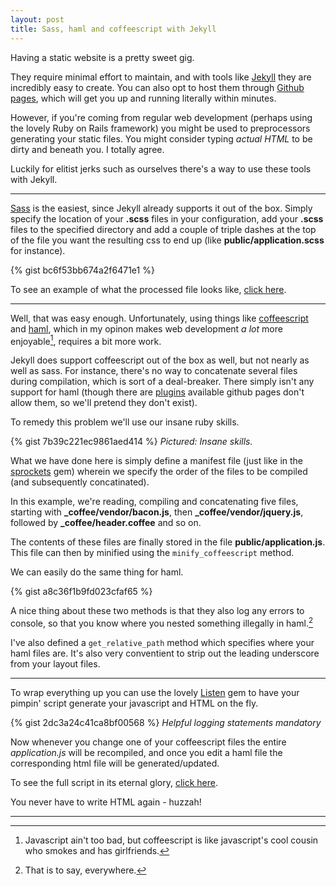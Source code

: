 ```yaml
---
layout: post
title: Sass, haml and coffeescript with Jekyll
---
```


Having a static website is a pretty sweet gig.

They require minimal effort to maintain, and with tools like [Jekyll](http://jekyllrb.com) they are incredibly easy to create. You can also opt to host them through [Github pages](https://pages.github.com), which will get you up and running literally within minutes.

However, if you're coming from regular web development (perhaps using the lovely Ruby on Rails framework) you might be used to preprocessors generating your static files. You might consider typing *actual HTML* to be dirty and beneath you. I totally agree.

Luckily for elitist jerks such as ourselves there's a way to use these tools with Jekyll. 

---

[Sass](https://sass-lang.org) is the easiest, since Jekyll already supports it out of the box. Simply specify the location of your **.scss** files in your configuration, add your **.scss** files to the specified directory and add a couple of triple dashes at the top of the file you want the resulting css to end up (like **public/application.scss** for instance).

{% gist bc6f53bb674a2f6471e1 %}

To see an example of what the processed file looks like, [click here](/public/application.css).

---

Well, that was easy enough. Unfortunately, using things like [coffeescript](http://coffeescript.org) and [haml](http://haml.info), which in my opinon makes web development *a lot* more enjoyable[^1], requires a bit more work.

Jekyll does support coffeescript out of the box as well, but not nearly as well as sass. For instance, there's no way to concatenate several files during compilation, which is sort of a deal-breaker. There simply isn't any support for haml (though there are [plugins](https://github.com/samvincent/jekyll-haml) available github pages don't allow them, so we'll pretend they don't exist).

To remedy this problem we'll use our insane ruby skills.

{% gist 7b39c221ec9861aed414 %}
*Pictured: Insane skills.*

What we have done here is simply define a manifest file (just like in the [sprockets](https://github.com/sstephenson/sprockets) gem) wherein we specify the order of the files to be compiled (and subsequently concatinated).

In this example, we're reading, compiling and concatenating five files, starting with **_coffee/vendor/bacon.js**, then **_coffee/vendor/jquery.js**, followed by **_coffee/header.coffee** and so on.

The contents of these files are finally stored in the file **public/application.js**. This file can then by minified using the `minify_coffeescript` method.

We can easily do the same thing for haml.

{% gist a8c36f1b9fd023cfaf65 %}

A nice thing about these two methods is that they also log any errors to console, so that you know where you nested something illegally in haml.[^2]

I've also defined a `get_relative_path` method which specifies where your haml files are. It's also very conventient to strip out the leading underscore from your layout files.

---

To wrap everything up you can use the lovely [Listen](https://github.com/guard/listen) gem to have your pimpin' script generate your javascript and HTML on the fly.

{% gist 2dc3a24c41ca8bf00568 %}
*Helpful logging statements mandatory*

Now whenever you change one of your coffeescript files the entire *application.js* will be recompiled, and once you edit a haml file the corresponding html file will be generated/updated.

To see the full script in its eternal glory, [click here](https://gist.github.com/nicohvi/82b227685a955f115f05).

You never have to write HTML again - huzzah!

---
[^1]: Javascript ain't too bad, but coffeescript is like javascript's cool cousin who smokes and has girlfriends.
[^2]: That is to say, everywhere.
